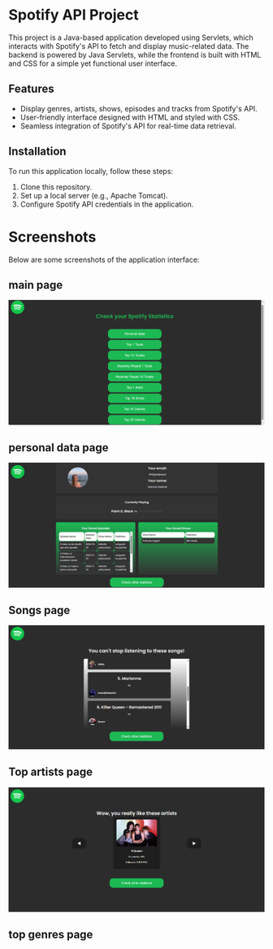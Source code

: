 # Spotify API Project

This project is a Java-based application developed using Servlets, which interacts with Spotify's API to fetch and display music-related data. The backend is powered by Java Servlets, while the frontend is built with HTML and CSS for a simple yet functional user interface.

## Features
- Display genres, artists, shows, episodes and tracks from Spotify's API.
- User-friendly interface designed with HTML and styled with CSS.
- Seamless integration of Spotify's API for real-time data retrieval.

## Installation
To run this application locally, follow these steps:
1. Clone this repository.
2. Set up a local server (e.g., Apache Tomcat).
3. Configure Spotify API credentials in the application.

# Screenshots
Below are some screenshots of the application interface:

## main page
![Main page](main.PNG)

## personal data page
![personal page](personal_data.PNG)

## Songs page
![songs page](top_songs.PNG)

## Top artists page
![artists page](artists.PNG)

## top genres page

